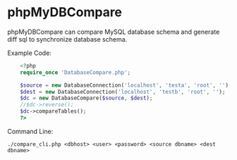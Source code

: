 # phpMyDBCompare

phpMyDBCompare can compare MySQL database schema and generate diff sql to synchronize database schema.

Example Code:

```php
	<?php
	require_once 'DatabaseCompare.php';

	$source = new DatabaseConnection('localhost', 'testa', 'root', '');
	$dest = new DatabaseConnection('localhost', 'testb', 'root', '');
	$dc = new DatabaseCompare($source, $dest);
	//$dc->reverse();
	$dc->compareTables();
	?>
```

Command Line:

	./compare_cli.php <dbhost> <user> <password> <source dbname> <dest dbname>
